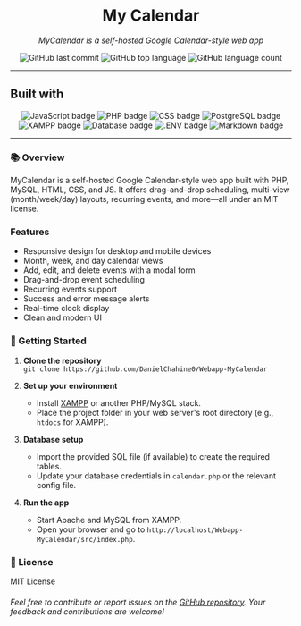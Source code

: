 <h1 align="center">My Calendar</h1>
<p align="center"><em>MyCalendar is a self-hosted Google Calendar-style web app</em></p>

<p align="center">
  
  <img alt="GitHub last commit" src="https://img.shields.io/github/last-commit/DanielChahine0/Webapp-MyCalendar?style=for-the-badge&logo=GitHub">

  <img alt="GitHub top language" src="https://img.shields.io/github/languages/top/DanielChahine0/Webapp-MyCalendar?style=for-the-badge&logo=Javascript">

  <img alt="GitHub language count" src="https://img.shields.io/github/languages/count/DanielChahine0/Webapp-MyCalendar?style=for-the-badge">

</p>

---

## Built with

<p align="center">
  <img src="https://img.shields.io/badge/JavaScript-f7df1e?style=for-the-badge&logo=javascript&logoColor=black" alt="JavaScript badge"/>
  <img src="https://img.shields.io/badge/PHP-777BB4?style=for-the-badge&logo=php&logoColor=white" alt="PHP badge"/>
  <img src="https://img.shields.io/badge/CSS3-1572B6?style=for-the-badge&logo=css3&logoColor=white" alt="CSS badge"/>
  <img src="https://img.shields.io/badge/PostgreSQL-316192?style=for-the-badge&logo=postgresql&logoColor=white" alt="PostgreSQL badge"/>
  <img src="https://img.shields.io/badge/XAMPP-FB7A24?style=for-the-badge&logo=xampp&logoColor=white" alt="XAMPP badge"/>
  <img src="https://img.shields.io/badge/Database-4DB33D?style=for-the-badge&logo=database&logoColor=white" alt="Database badge"/>
  <img src="https://img.shields.io/badge/.ENV-339933?style=for-the-badge" alt=".ENV badge"/>
  <img src="https://img.shields.io/badge/Markdown-000000?style=for-the-badge&logo=markdown" alt="Markdown badge"/>
</p>

---

### 📚 Overview
MyCalendar is a self-hosted Google Calendar-style web app built with PHP, MySQL, HTML, CSS, and JS. It offers drag-and-drop scheduling, multi-view (month/week/day) layouts, recurring events, and more—all under an MIT license.

###  Features

- Responsive design for desktop and mobile devices
- Month, week, and day calendar views
- Add, edit, and delete events with a modal form
- Drag-and-drop event scheduling
- Recurring events support
- Success and error message alerts
- Real-time clock display
- Clean and modern UI

### 🚀 Getting Started

1. **Clone the repository**  
   `git clone https://github.com/DanielChahine0/Webapp-MyCalendar`

2. **Set up your environment**  
   - Install [XAMPP](https://www.apachefriends.org/) or another PHP/MySQL stack.
   - Place the project folder in your web server's root directory (e.g., `htdocs` for XAMPP).

3. **Database setup**  
   - Import the provided SQL file (if available) to create the required tables.
   - Update your database credentials in `calendar.php` or the relevant config file.

4. **Run the app**  
   - Start Apache and MySQL from XAMPP.
   - Open your browser and go to `http://localhost/Webapp-MyCalendar/src/index.php`.

### 📝 License

MIT License


###### Feel free to contribute or report issues on the [GitHub repository](https://github.com/DanielChahine0/Webapp-MyCalendar). Your feedback and contributions are welcome!